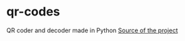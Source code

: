 # qr-codes
QR coder and decoder made in Python
<a href="https://www.youtube.com/watch?v=SqvVm3QiQVk">Source of the project</a>
